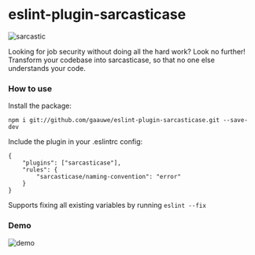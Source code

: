 # eslint-plugin-sarcasticase

![sarcastic](https://cdn.vox-cdn.com/thumbor/zB0qRIm9McyX9OHiou4YT0kLPQE=/0x0:650x381/1200x800/filters:focal(273x139:377x243)/cdn.vox-cdn.com/uploads/chorus_image/image/62893956/mocking_spongebob.0.jpg)

Looking for job security without doing all the hard work? Look no further! Transform your codebase into sarcasticase, so that no one else understands your code.

### How to use

Install the package:
```
npm i git://github.com/gaauwe/eslint-plugin-sarcasticase.git --save-dev
```

Include the plugin in your .eslintrc config:
```
{
    "plugins": ["sarcasticase"],
    "rules": {
        "sarcasticase/naming-convention": "error"
    }
}
```

Supports fixing all existing variables by running `eslint --fix`

### Demo

![demo](./demo/sarcasticase-demo.gif)
